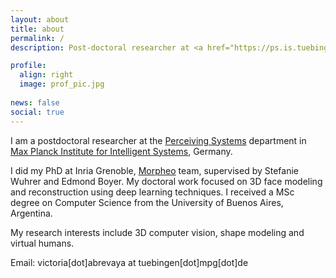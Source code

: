 ```yaml
---
layout: about
title: about
permalink: /
description: Post-doctoral researcher at <a href="https://ps.is.tuebingen.mpg.de/">Max Planck Institute for Intelligent Systems</a>, Germany.

profile:
  align: right
  image: prof_pic.jpg
  
news: false
social: true
---
```


I am a postdoctoral researcher at the <a href="https://ps.is.tuebingen.mpg.de/">Perceiving Systems</a> department in <a href="https://is.mpg.de/">Max Planck Institute for Intelligent Systems</a>, Germany.

I did my PhD at Inria Grenoble, <a href="https://team.inria.fr/morpheo/">Morpheo</a> team, supervised by Stefanie Wuhrer and Edmond Boyer. My doctoral work focused on 3D face modeling and reconstruction using deep learning
techniques. I received a MSc degree on Computer Science from the University of Buenos Aires, Argentina.

My research interests include 3D computer vision, shape modeling and virtual humans.

Email: victoria[dot]abrevaya at tuebingen[dot]mpg[dot]de 
